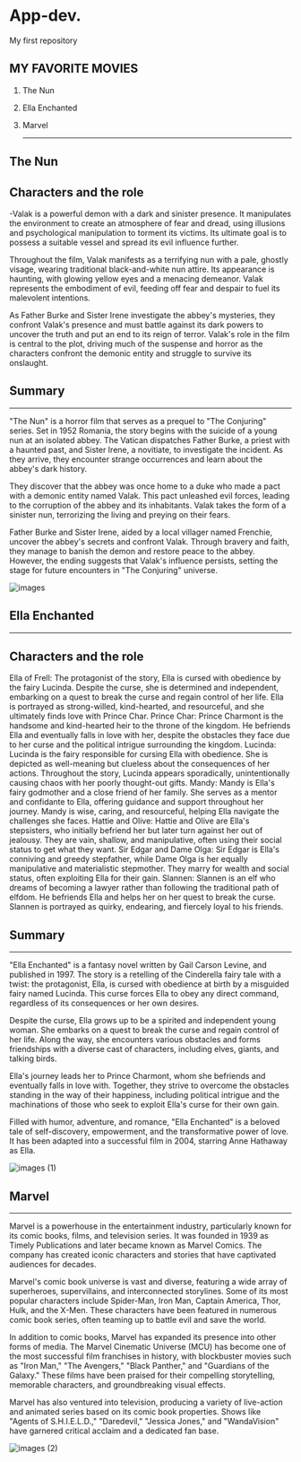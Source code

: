 # App-dev.
My first repository
## MY FAVORITE MOVIES
1. The Nun
2. Ella Enchanted
3. Marvel


   -----------------
 
## The Nun
>
## Characters and the role
-Valak is a powerful demon with a dark and sinister presence. It manipulates the environment to create an atmosphere of fear and dread, using illusions and psychological manipulation to torment its victims. Its ultimate goal is to possess a suitable vessel and spread its evil influence further.

Throughout the film, Valak manifests as a terrifying nun with a pale, ghostly visage, wearing traditional black-and-white nun attire. Its appearance is haunting, with glowing yellow eyes and a menacing demeanor. Valak represents the embodiment of evil, feeding off fear and despair to fuel its malevolent intentions.

As Father Burke and Sister Irene investigate the abbey's mysteries, they confront Valak's presence and must battle against its dark powers to uncover the truth and put an end to its reign of terror. Valak's role in the film is central to the plot, driving much of the suspense and horror as the characters confront the demonic entity and struggle to survive its onslaught.

## Summary
------------
"The Nun" is a horror film that serves as a prequel to "The Conjuring" series. Set in 1952 Romania, the story begins with the suicide of a young nun at an isolated abbey. The Vatican dispatches Father Burke, a priest with a haunted past, and Sister Irene, a novitiate, to investigate the incident. As they arrive, they encounter strange occurrences and learn about the abbey's dark history.

They discover that the abbey was once home to a duke who made a pact with a demonic entity named Valak. This pact unleashed evil forces, leading to the corruption of the abbey and its inhabitants. Valak takes the form of a sinister nun, terrorizing the living and preying on their fears.

Father Burke and Sister Irene, aided by a local villager named Frenchie, uncover the abbey's secrets and confront Valak. Through bravery and faith, they manage to banish the demon and restore peace to the abbey. However, the ending suggests that Valak's influence persists, setting the stage for future encounters in "The Conjuring" universe.

![images](https://github.com/Santonia26/App-dev./assets/168511624/e8edf7bc-c054-4775-8698-0373d2df3680)



##  Ella Enchanted
-----------------------------------------------------
>
## Characters and the role
Ella of Frell: The protagonist of the story, Ella is cursed with obedience by the fairy Lucinda. Despite the curse, she is determined and independent, embarking on a quest to break the curse and regain control of her life. Ella is portrayed as strong-willed, kind-hearted, and resourceful, and she ultimately finds love with Prince Char.
Prince Char: Prince Charmont is the handsome and kind-hearted heir to the throne of the kingdom. He befriends Ella and eventually falls in love with her, despite the obstacles they face due to her curse and the political intrigue surrounding the kingdom.
Lucinda: Lucinda is the fairy responsible for cursing Ella with obedience. She is depicted as well-meaning but clueless about the consequences of her actions. Throughout the story, Lucinda appears sporadically, unintentionally causing chaos with her poorly thought-out gifts.
Mandy: Mandy is Ella's fairy godmother and a close friend of her family. She serves as a mentor and confidante to Ella, offering guidance and support throughout her journey. Mandy is wise, caring, and resourceful, helping Ella navigate the challenges she faces.
Hattie and Olive: Hattie and Olive are Ella's stepsisters, who initially befriend her but later turn against her out of jealousy. They are vain, shallow, and manipulative, often using their social status to get what they want.
Sir Edgar and Dame Olga: Sir Edgar is Ella's conniving and greedy stepfather, while Dame Olga is her equally manipulative and materialistic stepmother. They marry for wealth and social status, often exploiting Ella for their gain.
Slannen: Slannen is an elf who dreams of becoming a lawyer rather than following the traditional path of elfdom. He befriends Ella and helps her on her quest to break the curse. Slannen is portrayed as quirky, endearing, and fiercely loyal to his friends.

## Summary
------------
"Ella Enchanted" is a fantasy novel written by Gail Carson Levine, and published in 1997. The story is a retelling of the Cinderella fairy tale with a twist: the protagonist, Ella, is cursed with obedience at birth by a misguided fairy named Lucinda. This curse forces Ella to obey any direct command, regardless of its consequences or her own desires.

Despite the curse, Ella grows up to be a spirited and independent young woman. She embarks on a quest to break the curse and regain control of her life. Along the way, she encounters various obstacles and forms friendships with a diverse cast of characters, including elves, giants, and talking birds.

Ella's journey leads her to Prince Charmont, whom she befriends and eventually falls in love with. Together, they strive to overcome the obstacles standing in the way of their happiness, including political intrigue and the machinations of those who seek to exploit Ella's curse for their own gain.

Filled with humor, adventure, and romance, "Ella Enchanted" is a beloved tale of self-discovery, empowerment, and the transformative power of love. It has been adapted into a successful film in 2004, starring Anne Hathaway as Ella.

![images (1)](https://github.com/Santonia26/App-dev./assets/168511624/9430a06a-5c63-4aba-a043-ebb456d5b855)



## Marvel
-----------------------------------------------------
>
 
Marvel is a powerhouse in the entertainment industry, particularly known for its comic books, films, and television series. It was founded in 1939 as Timely Publications and later became known as Marvel Comics. The company has created iconic characters and stories that have captivated audiences for decades.

Marvel's comic book universe is vast and diverse, featuring a wide array of superheroes, supervillains, and interconnected storylines. Some of its most popular characters include Spider-Man, Iron Man, Captain America, Thor, Hulk, and the X-Men. These characters have been featured in numerous comic book series, often teaming up to battle evil and save the world.

In addition to comic books, Marvel has expanded its presence into other forms of media. The Marvel Cinematic Universe (MCU) has become one of the most successful film franchises in history, with blockbuster movies such as "Iron Man," "The Avengers," "Black Panther," and "Guardians of the Galaxy." These films have been praised for their compelling storytelling, memorable characters, and groundbreaking visual effects.

Marvel has also ventured into television, producing a variety of live-action and animated series based on its comic book properties. Shows like "Agents of S.H.I.E.L.D.," "Daredevil," "Jessica Jones," and "WandaVision" have garnered critical acclaim and a dedicated fan base.

![images (2)](https://github.com/Santonia26/App-dev./assets/168511624/b4e0b6fb-2958-4add-8218-1f460f20ec14)
